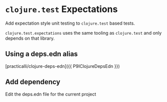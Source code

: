 # `clojure.test` Expectations
Add expectation style unit testing to `clojure.test` based tests.

`clojure.test.expectations` uses the same tooling as `clojure.test` and only depends on that library.

## Using a deps.edn alias

[practicalli/clojure-deps-edn]({{ P9IClojureDepsEdn }})

## Add dependency
Edit the deps.edn file for the current project
